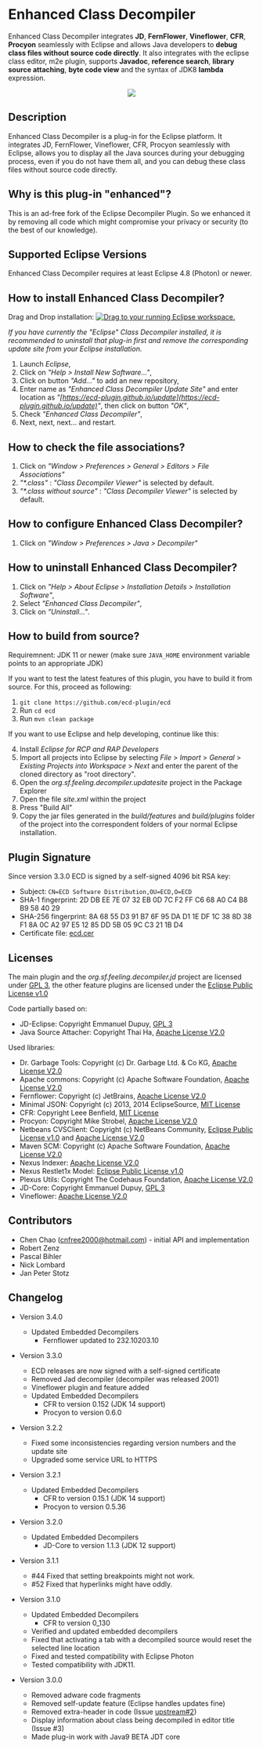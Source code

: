 # Enhanced Class Decompiler
Enhanced Class Decompiler integrates **JD**, **FernFlower**, **Vineflower**, **CFR**, **Procyon** seamlessly with Eclipse and allows Java developers to **debug class files without source code directly**. It also integrates with the eclipse class editor, m2e plugin, supports **Javadoc**,  **reference search**, **library source attaching**, **byte code view** and the syntax of JDK8 **lambda** expression.

<p align="center"><img src="https://ecd-plugin.github.io/ecd/doc/o_debug_class.png"></p>

## Description
Enhanced Class Decompiler is a plug-in for the Eclipse platform. It integrates JD, FernFlower, Vineflower, CFR, Procyon seamlessly with Eclipse, allows you to display all the Java sources during your debugging process, even if you do not have them all, and you can debug these class files without source code directly.

## Why is this plug-in "enhanced"?
This is an ad-free fork of the Eclipse Decompiler Plugin. So we enhanced it by removing all code which might compromise your privacy or security (to the best of our knowledge).

## Supported Eclipse Versions

Enhanced Class Decompiler requires at least Eclipse 4.8 (Photon) or newer.

## How to install Enhanced Class Decompiler?

Drag and Drop installation: [![Drag to your running Eclipse workspace.](https://marketplace.eclipse.org/sites/all/themes/solstice/public/images/marketplace/btn-install.png)](https://marketplace.eclipse.org/marketplace-client-intro?mpc_install=3644319 "Drag to your running Eclipse workspace.")

_If you have currently the "Eclipse" Class Decompiler installed, it is recommended to uninstall that plug-in first and remove the corresponding update site from your Eclipse installation._
  1. Launch _Eclipse_,
  2. Click on _"Help > Install New Software..."_,
  3. Click on button _"Add..."_ to add an new repository,
  4. Enter name as _"Enhanced Class Decompiler Update Site"_ and enter location as _"[https://ecd-plugin.github.io/update](https://ecd-plugin.github.io/update)"_, then click on button _"OK"_,
  5. Check _"Enhanced Class Decompiler"_,
  6. Next, next, next... and restart.

## How to check the file associations?
  1. Click on _"Window > Preferences > General > Editors > File Associations"_
  2. _"*.class"_ : _"Class Decompiler Viewer"_ is selected by default.
  3. _"*.class without source"_ : _"Class Decompiler Viewer"_ is selected by default.

## How to configure Enhanced Class Decompiler?
  1. Click on _"Window > Preferences > Java > Decompiler"_

## How to uninstall Enhanced Class Decompiler?
  1. Click on _"Help > About Eclipse > Installation Details > Installation Software"_,
  2. Select _"Enhanced Class Decompiler"_,
  3. Click on _"Uninstall..."_.

## How to build from source?

  Requiremnent: JDK 11 or newer (make sure `JAVA_HOME` environment variable points to an appropriate JDK)

  If you want to test the latest features of this plugin, you have to build it from source. For this, proceed as following:

  1. `git clone https://github.com/ecd-plugin/ecd`
  2. Run `cd ecd`
  3. Run `mvn clean package`

  If you want to use Eclipse and help developing, continue like this:

  4. Install _Eclipse for RCP and RAP Developers_
  3. Import all projects into Eclipse by selecting _File_ > _Import_ > _General_ > _Existing Projects into Workspace_ > _Next_ and enter the parent of the cloned directory as "root directory".
  4. Open the _org.sf.feeling.decompiler.updatesite_ project in the Package Explorer
  5. Open the file _site.xml_ within the project
  6. Press "Build All"
  7. Copy the jar files generated in the _build/features_ and _build/plugins_ folder of the project into the correspondent folders of your normal Eclipse installation.

## Plugin Signature

Since version 3.3.0 ECD is signed by a self-signed 4096 bit RSA key:

* Subject: `CN=ECD Software Distribution,OU=ECD,O=ECD`
* SHA-1 fingerprint: 2D DB EE 7E 07 32 EB 0D 7C F2 FF C6 68 A0 C4 B8 B9 58 40 29
* SHA-256 fingerprint: 8A 68 55 D3 91 B7 6F 95 DA D1 1E DF 1C 38 8D 38 F1 8A 0C A2 97 E5 12 85 DD 5B 05 9C C3 21 1B D4
* Certificate file: [ecd.cer](ecd.cer)

## Licenses

The main plugin and the _org.sf.feeling.decompiler.jd_ project are licensed under [GPL 3](https://www.gnu.org/licenses/gpl-3.0-standalone.html), the other feature plugins are licensed under the [Eclipse Public License v1.0](https://www.eclipse.org/legal/epl-v10.html)

Code partially based on:
  * JD-Eclipse: Copyright Emmanuel Dupuy, [GPL 3](https://www.gnu.org/licenses/gpl-3.0-standalone.html)
  * Java Source Attacher: Copyright Thai Ha, [Apache License V2.0](https://www.apache.org/licenses/LICENSE-2.0.html)

Used libraries:
  * Dr. Garbage Tools: Copyright (c) Dr. Garbage Ltd. & Co KG, [Apache License V2.0](https://www.apache.org/licenses/LICENSE-2.0.html)
  * Apache commons: Copyright (c) Apache Software Foundation, [Apache License V2.0](https://www.apache.org/licenses/LICENSE-2.0.html)
  * Fernflower: Copyright (c) JetBrains, [Apache License V2.0](https://www.apache.org/licenses/LICENSE-2.0.html)
  * Minimal JSON: Copyright (c) 2013, 2014 EclipseSource, [MIT License](https://opensource.org/licenses/MIT)
  * CFR: Copyright Leee Benfield, [MIT License](https://opensource.org/licenses/MIT)
  * Procyon: Copyright Mike Strobel, [Apache License V2.0](https://www.apache.org/licenses/LICENSE-2.0.html)
  * Netbeans CVSClient: Copyright (c) NetBeans Community, [Eclipse Public License v1.0](https://www.eclipse.org/legal/epl-v10.html) and [Apache License V2.0](https://www.apache.org/licenses/LICENSE-2.0.html)
  * Maven SCM: Copyright (c) Apache Software Foundation, [Apache License V2.0](https://www.apache.org/licenses/LICENSE-2.0.html)
  * Nexus Indexer: [Apache License V2.0](https://www.apache.org/licenses/LICENSE-2.0.html)
  * Nexus Restlet1x Model: [Eclipse Public License v1.0](https://www.eclipse.org/legal/epl-v10.html)
  * Plexus Utils: Copyright The Codehaus Foundation, [Apache License V2.0](https://www.apache.org/licenses/LICENSE-2.0.html)
  * JD-Core: Copyright Emmanuel Dupuy, [GPL 3](https://www.gnu.org/licenses/gpl-3.0-standalone.html)
  * Vineflower: [Apache License V2.0](https://www.apache.org/licenses/LICENSE-2.0.html)

## Contributors

* Chen Chao (cnfree2000@hotmail.com) - initial API and implementation
* Robert Zenz
* Pascal Bihler
* Nick Lombard
* Jan Peter Stotz

## Changelog
* Version 3.4.0
  * Updated Embedded Decompilers
    * Fernflower updated to 232.10203.10
     
* Version 3.3.0
  * ECD releases are now signed with a self-signed certificate
  * Removed Jad decompiler (decompiler was released 2001)
  * Vineflower plugin and feature added
  * Updated Embedded Decompilers
    * CFR to version 0.152 (JDK 14 support)
    * Procyon to version 0.6.0

* Version 3.2.2
  * Fixed some inconsistencies regarding version numbers and the update site
  * Upgraded some service URL to HTTPS

* Version 3.2.1
  * Updated Embedded Decompilers
    * CFR to version 0.15.1 (JDK 14 support)
    * Procyon to version 0.5.36

* Version 3.2.0
  * Updated Embedded Decompilers
    * JD-Core to version 1.1.3 (JDK 12 support)

* Version 3.1.1
  * #44 Fixed that setting breakpoints might not work.
  * #52 Fixed that hyperlinks might have oddly.

* Version 3.1.0
  * Updated Embedded Decompilers
    * CFR to version 0_130
  * Verified and updated embedded decompilers
  * Fixed that activating a tab with a decompiled source would reset the selected line location
  * Fixed and tested compatibility with Eclipse Photon
  * Tested compatibility with JDK11.

* Version 3.0.0
  * Removed adware code fragments
  * Removed self-update feature (Eclipse handles updates fine)
  * Removed extra-header in code (Issue [upstream#2](https://github.com/cnfree/Eclipse-Class-Decompiler/issues/28))
  * Display information about class being decompiled in editor title (Issue #3)
  * Made plug-in work with Java9 BETA JDT core
